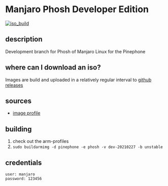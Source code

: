 # Manjaro Phosh Developer Edition
[![iso_build](https://github.com/manjaro-pinephone/phosh-dev/workflows/image_build/badge.svg)](https://github.com/manjaro-pinephone/phosh-dev/actions)

## description

Development branch for Phosh of Manjaro Linux for the Pinephone

## where can I download an iso?

Images are build and uploaded in a relatively regular interval to [github releases](https://github.com/manjaro-pinephone/phosh-dev/releases)

## sources

- [image profile](https://github.com/manjaro-pinephone/arm-profiles)

## building

1. check out the arm-profiles
2. `sudo buildarmimg -d pinephone -e phosh -v dev-20210227 -b unstable`

## credentials

```
user: manjaro
password: 123456
```
